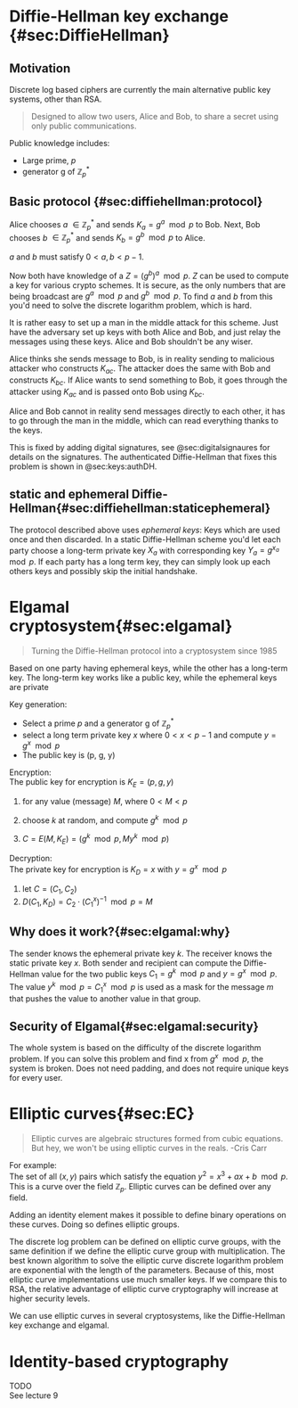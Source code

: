 # Diffie-Hellman key exchange {#sec:DiffieHellman}

## Motivation

Discrete log based ciphers are currently the main alternative public key systems, other than RSA.

> Designed to allow two users, Alice and Bob, to share a secret using only public communications.

Public knowledge includes:

- Large prime, _p_
- generator g of $\mathbb{Z}_p^*$

## Basic protocol {#sec:diffiehellman:protocol}

Alice chooses  _a_ $\in \mathbb{Z}_p^*$ and sends $K_a = g^a \mod p$ to Bob.
Next, Bob chooses _b_ $\in \mathbb{Z}_p^*$ and sends $K_b = g^b \mod p$ to Alice.

_a_ and _b_ must satisfy $0 < a,b < p-1$.

Now both have knowledge of a $Z = (g^b)^a \mod p$. _Z_ can be used to compute a key for various
crypto schemes. It is secure, as the only numbers that are being broadcast are $g^a \mod p$ and
$g^b \mod p$. To find _a_ and _b_ from this you'd need to solve the discrete logarithm problem, which is hard.

It is rather easy to set up a man in the middle attack for this scheme. Just have the adversary set
up keys with both Alice and Bob, and just relay the messages using these keys. Alice and Bob
shouldn't be any wiser.

Alice thinks she sends message to Bob, is in reality sending to malicious attacker who constructs
$K_{ac}$. The attacker does the same with Bob and constructs $K_{bc}$. If Alice wants to send
something to Bob, it goes through the attacker using $K_{ac}$ and is passed onto Bob using $K_{bc}$.

Alice and Bob cannot in reality send messages directly to each other, it has to go through the man in
the middle, which can read everything thanks to the keys.

This is fixed by adding digital signatures, see @sec:digitalsignaures for details on the signatures.
The authenticated Diffie-Hellman that fixes this problem is shown in @sec:keys:authDH.

## static and ephemeral Diffie-Hellman{#sec:diffiehellman:staticephemeral}
The protocol described above uses _ephemeral keys_: Keys which are used once and then discarded. In
a static Diffie-Hellman scheme you'd let each party choose a long-term private key $X_a$ with
corresponding key $Y_a = g^{x_a} \mod p$. If each party has a long term key, they can simply look up
each others keys and possibly skip the initial handshake.

# Elgamal cryptosystem{#sec:elgamal}
> Turning the Diffie-Hellman protocol into a cryptosystem since 1985

Based on one party having ephemeral keys, while the other has a long-term key. The long-term key
works like a public key, while the ephemeral keys are private

Key generation:

- Select a prime _p_ and a generator g of $\mathbb{Z}_p^*$
- select a long term private key _x_ where $0 < x < p-1$ and compute $y = g^x \mod p$
- The public key is (p, g, y)

Encryption: \
The public key for encryption is $K_E = (p,g,y)$

1. for any value (message) _M_, where $0 < M < p$
2. choose _k_ at random, and compute $g^k \mod p$

3. $C = E(M,K_E) = (g^k \mod p, My^k\mod p)$


Decryption: \
The private key for encryption is $K_D = x$ with $y = g^x \mod p$

1. let $C = (C_1, C_2)$
2. $D(C_1,K_D) = C_2 \cdot (C_1^x)^{-1} \mod p = M$


## Why does it work?{#sec:elgamal:why}
The sender knows the ephemeral private key _k_.
The receiver knows the static private key _x_.
Both sender and recipient can compute the Diffie-Hellman value for the two public keys $C_1 = g^k
\mod p$ and $y =g^x \mod p$. The value $y^k \mod p = C_1^x \mod p$ is used as a mask for the message
_m_ that pushes the value to another value in that group.


## Security of Elgamal{#sec:elgamal:security}
The whole system is based on the difficulty of the discrete logarithm problem. If you can solve this
problem and find x from $g^x \mod p$, the system is broken.
Does not need padding, and does not require unique keys for every user.

# Elliptic curves{#sec:EC}
> Elliptic curves are algebraic structures formed from cubic equations.
> But hey, we won't be using elliptic curves in the reals.
-Cris Carr

For example:\
The set of all $(x,y)$ pairs which satisfy the equation $y^2  = x^3 + ax +b \mod p$. This is a curve
over the field $\mathbb{Z}_p$. Elliptic curves can be defined over any field.

Adding an identity element makes it possible to define binary operations on these curves. Doing so
defines elliptic groups.

The discrete log problem can be defined on elliptic curve groups, with the same definition if we
define the elliptic curve group with multiplication. The best known algorithm to solve the elliptic
curve discrete logarithm problem are exponential with the length of the parameters. Because of this,
most elliptic curve implementations use much smaller keys. If we compare this to RSA, the relative
advantage of elliptic curve cryptography will increase at higher security levels.

We can use elliptic curves in several cryptosystems, like the Diffie-Hellman key exchange
and elgamal.


# Identity-based cryptography
TODO\
See lecture 9

